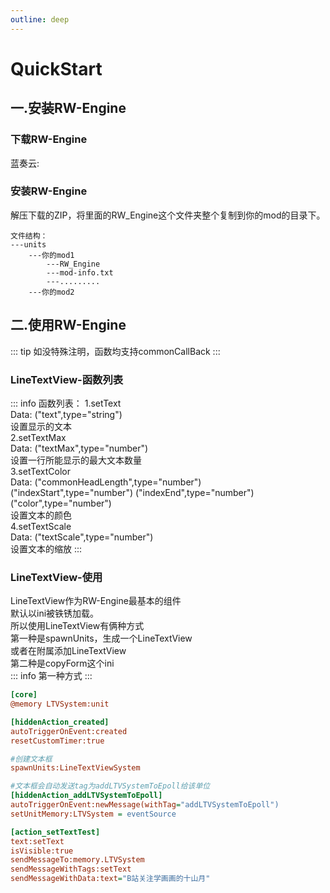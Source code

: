 ```yaml
---
outline: deep
---
```


# **QuickStart**

## 一.安装RW-Engine

### 下载RW-Engine
蓝奏云:

### 安装RW-Engine
解压下载的ZIP，将里面的RW_Engine这个文件夹整个复制到你的mod的目录下。

    文件结构：
    ---units
        ---你的mod1
            ---RW_Engine
            ---mod-info.txt
            ---.........
        ---你的mod2

## 二.使用RW-Engine

::: tip
如没特殊注明，函数均支持commonCallBack
:::

### LineTextView-函数列表
::: info
函数列表：
1.setText \
Data:   ("text",type="string") \
设置显示的文本 \
2.setTextMax \
Data:   ("textMax",type="number") \
设置一行所能显示的最大文本数量 \
3.setTextColor \
Data:   ("commonHeadLength",type="number")  ("indexStart",type="number")    ("indexEnd",type="number")  ("color",type="number") \
设置文本的颜色 \
4.setTextScale \
Data:   ("textScale",type="number") \
设置文本的缩放
:::


### LineTextView-使用
LineTextView作为RW-Engine最基本的组件
<br>
默认以ini被铁锈加载。
<br>
所以使用LineTextView有俩种方式
<br>
第一种是spawnUnits，生成一个LineTextView
<br>
或者在附属添加LineTextView
<br>
第二种是copyForm这个ini
<br>
::: info
第一种方式
:::
<br>

```ini
[core]
@memory LTVSystem:unit

[hiddenAction_created]
autoTriggerOnEvent:created
resetCustomTimer:true

#创建文本框
spawnUnits:LineTextViewSystem

#文本框会自动发送tag为addLTVSystemToEpoll给该单位
[hiddenAction_addLTVSystemToEpoll]
autoTriggerOnEvent:newMessage(withTag="addLTVSystemToEpoll")
setUnitMemory:LTVSystem = eventSource

[action_setTextTest]
text:setText
isVisible:true
sendMessageTo:memory.LTVSystem
sendMessageWithTags:setText
sendMessageWithData:text="B站关注学画画的十山月"
```
